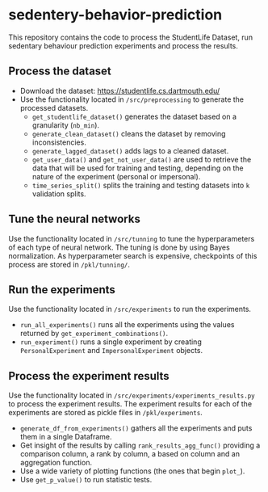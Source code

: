 # sedentery-behavior-prediction
This repository contains the code to process the StudentLife Dataset, run sedentary behaviour prediction experiments and process the results.

## Process the dataset

- Download the dataset: https://studentlife.cs.dartmouth.edu/
- Use the functionality located in `/src/preprocessing` to generate the processed datasets.
  - `get_studentlife_dataset()` generates the dataset based on a granularity (`nb_min`).
  - `generate_clean_dataset()` cleans the dataset by removing inconsistencies. 
  - `generate_lagged_dataset()` adds lags to a cleaned dataset.
  - `get_user_data()` and `get_not_user_data()` are used to retrieve the data that will be used for training and testing, depending on the nature of the experiment (personal or impersonal).
  - `time_series_split()` splits the training and testing datasets into `k` validation splits.

## Tune the neural networks

Use the functionality located in `/src/tunning` to tune the hyperparameters of each type of neural network. The tuning is done by using Bayes normalization. As hyperparameter search is expensive, checkpoints of this process are stored in `/pkl/tunning/`.


## Run the experiments

Use the functionality located in `/src/experiments` to run the experiments.

- `run_all_experiments()` runs all the experiments using the values returned by `get_experiment_combinations()`.
- `run_experiment()` runs a single experiment by creating `PersonalExperiment` and `ImpersonalExperiment` objects.

## Process the experiment results
Use the functionality located in `/src/experiments/experiments_results.py` to process the experiment results. The experiment results for each of the experiments are stored as 
pickle files in `/pkl/experiments`.

- `generate_df_from_experiments()` gathers all the experiments and puts them in a single Dataframe.
- Get insight of the results by calling `rank_results_agg_func()` providing a comparison column, a rank by column, a based on column and an aggregation function.
- Use a wide variety of plotting functions (the ones that begin `plot_`).
- Use `get_p_value()` to run statistic tests.

